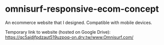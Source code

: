 # omnisurf-responsive-ecom-concept
An ecommerce website that I designed. Compatible with mobile devices.

Temporary link to website (hosted on Google Drive): https://qc5ajdjfpdzaut519uzpoq-on.drv.tw/www.Omnisurf.com/
